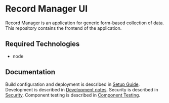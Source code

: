 # Record Manager UI

Record Manager is an application for generic form-based collection of data. This repository contains the frontend of the application.

## Required Technologies

- node 

## Documentation

Build configuration and deployment is described in [Setup Guide](doc/setup.md).
Development is described in [Development notes](doc/development.md).
Security is described in [Security](doc/security.md).
Component testing is described in [Component Testing](doc/component-testing.md).
